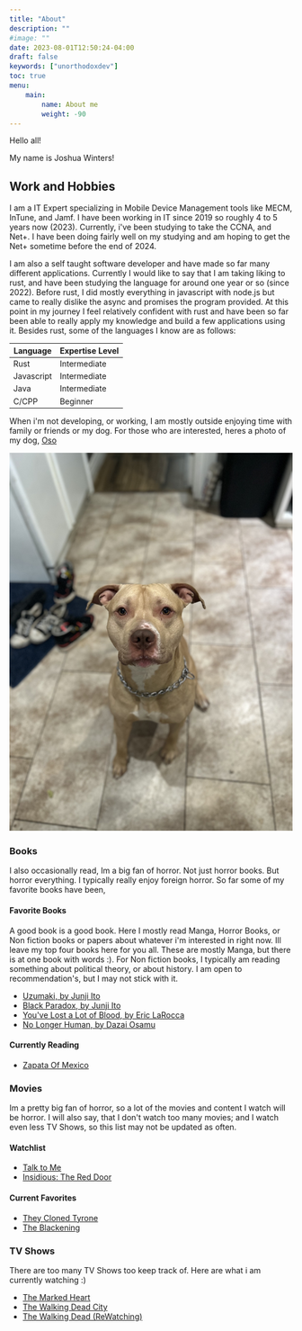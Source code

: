 ```yaml
---
title: "About"
description: ""
#image: ""
date: 2023-08-01T12:50:24-04:00
draft: false
keywords: ["unorthodoxdev"]
toc: true
menu: 
    main:
        name: About me
        weight: -90
---
```


Hello all!

My name is Joshua Winters!

## Work and Hobbies

 I am a IT Expert specializing in Mobile Device Management tools like MECM, InTune, and Jamf. I have been working in IT since 2019 so roughly 4 to 5 years now (2023). Currently, i've been studying to take the CCNA, and Net+. I have been doing fairly well on my studying and am hoping to get the Net+ sometime before the end of 2024.
 
 I am also a self taught software developer and have made so far many different applications. Currently I would like to say that I am taking liking to rust, and have been studying the language for around one year or so (since 2022). Before rust, I did mostly everything in javascript with node.js but came to really dislike the async and promises the program provided. At this point in my journey I feel relatively confident with rust and have been so far been able to really apply my knowledge and build a few applications using it. Besides rust, some of the languages I know are as follows:

| Language | Expertise Level |
| -------- | --------------- |
| Rust | Intermediate |
| Javascript | Intermediate |
| Java | Intermediate |
| C/CPP | Beginner |

When i'm not developing, or working, I am mostly outside enjoying time with family or friends or my dog. For those who are interested, heres a photo of my dog, [Oso](https://www.spanishdict.com/translate/Oso)

![Oso tha dog](oso.jpg)

### Books

I also occasionally read, Im a big fan of horror. Not just horror books. But horror everything. I typically really enjoy foreign horror. So far some of my favorite books have been,

#### Favorite Books

A good book is a good book. Here I mostly read Manga, Horror Books, or Non fiction books or papers about whatever i'm interested in right now. Ill leave my top four books here for you all. These are mostly Manga, but there is at one book with words :). For Non fiction books, I typically am reading something about political theory, or about history. I am open to recommendation's, but I may not stick with it.

- [Uzumaki, by Junji Ito](https://www.goodreads.com/book/show/22400695-uzumaki-vol-6?from_search=true&from_srp=true&qid=Lm2teT343Y&rank=9)
- [Black Paradox, by Junji Ito](https://www.goodreads.com/book/show/34235163-black-paradox?ref=nav_sb_ss_1_14)
- [You've Lost a Lot of Blood, by Eric LaRocca](https://www.goodreads.com/book/show/60585628-you-ve-lost-a-lot-of-blood)
- [No Longer Human, by Dazai Osamu](https://www.goodreads.com/book/show/194746.No_Longer_Human)

#### Currently Reading

- [Zapata Of Mexico](https://www.goodreads.com/book/show/59523.Zapata_Of_Mexico)

### Movies

Im a pretty big fan of horror, so a lot of the movies and content I watch will be horror. I will also say, that I don't watch too many movies; and I watch even less TV Shows, so this list may not be updated as often.

#### Watchlist

- [Talk to Me](https://www.imdb.com/title/tt10638522/?ref_=nv_sr_srsg_0_tt_8_nm_0_q_Talk%2520to%2520me)
- [Insidious: The Red Door](https://www.imdb.com/title/tt13405778/?ref_=nv_sr_srsg_0_tt_8_nm_0_q_Insidio)

#### Current Favorites

- [They Cloned Tyrone](https://www.imdb.com/title/tt9873892/?ref_=nv_sr_srsg_0_tt_8_nm_0_q_They%2520Clon)
- [The Blackening](https://www.imdb.com/title/tt11703244/?ref_=tt_tpks_tt_t_1_pd_detail_2_pbr_ic)

### TV Shows

There are too many TV Shows too keep track of. Here are what i am currently watching :)

- [The Marked Heart](https://www.imdb.com/title/tt18974572/?ref_=fn_al_tt_2)
- [The Walking Dead City](https://www.imdb.com/title/tt18546730/?ref_=nv_sr_srsg_3_tt_8_nm_0_q_Walking%2520Dead)
- [The Walking Dead (ReWatching)](https://www.imdb.com/title/tt1520211/?ref_=nv_sr_srsg_0_tt_8_nm_0_q_The%2520Walking)

